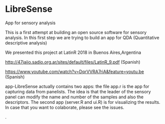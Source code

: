 # LibreSense
App for sensory analysis

This is  a first attempt  at building  an open source software for sensory analysis.
In this first step we are trying to build an app for QDA (Quantitative descriptive analysis)

We presented this project at LatinR 2018 in Buenos Aires,Argentina

http://47jaiio.sadio.org.ar/sites/default/files/LatinR_9.pdf  (Spanish)

https://www.youtube.com/watch?v=DqrVVRA7riA&feature=youtu.be (Spanish)

app-LibreSense actually contains two apps:
the file app.r is  the app for capturing data from  panelists. The idea is that the leader of the sensory panel can modify the name and  number of the samples and also the descriptors.
The  second app (server.R and ui.R) is for visualizing the results.    
In case that you want to colaborate, please see the issues.

. 
